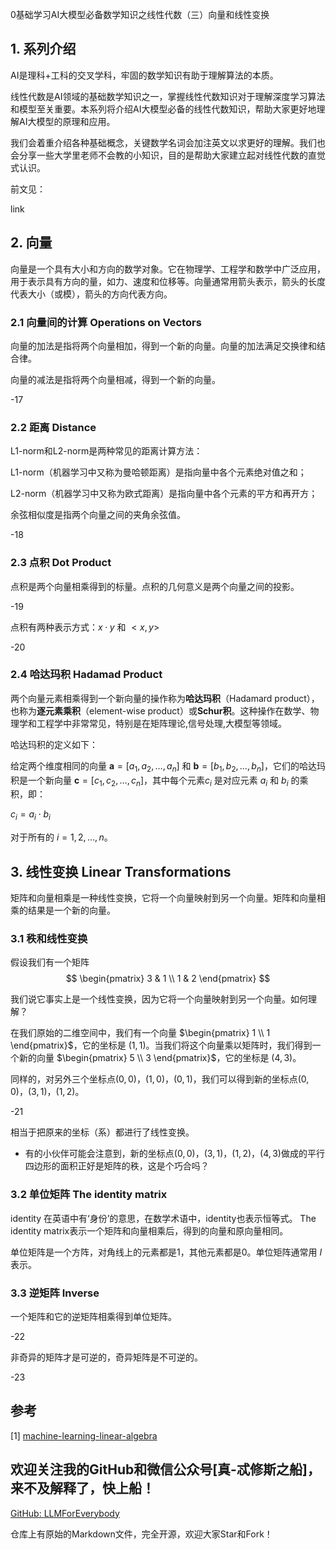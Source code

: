 0基础学习AI大模型必备数学知识之线性代数（三）向量和线性变换

## 1. 系列介绍

AI是理科+工科的交叉学科，牢固的数学知识有助于理解算法的本质。

线性代数是AI领域的基础数学知识之一，掌握线性代数知识对于理解深度学习算法和模型至关重要。本系列将介绍AI大模型必备的线性代数知识，帮助大家更好地理解AI大模型的原理和应用。

我们会着重介绍各种基础概念，关键数学名词会加注英文以求更好的理解。我们也会分享一些大学里老师不会教的小知识，目的是帮助大家建立起对线性代数的直觉式认识。

前文见：

link

## 2. 向量

向量是一个具有大小和方向的数学对象。它在物理学、工程学和数学中广泛应用，用于表示具有方向的量，如力、速度和位移等。向量通常用箭头表示，箭头的长度代表大小（或模），箭头的方向代表方向。

### 2.1 向量间的计算 Operations on Vectors

向量的加法是指将两个向量相加，得到一个新的向量。向量的加法满足交换律和结合律。

向量的减法是指将两个向量相减，得到一个新的向量。

-17

### 2.2 距离 Distance

L1-norm和L2-norm是两种常见的距离计算方法：

L1-norm（机器学习中又称为曼哈顿距离）是指向量中各个元素绝对值之和；

L2-norm（机器学习中又称为欧式距离）是指向量中各个元素的平方和再开方；

余弦相似度是指两个向量之间的夹角余弦值。

-18

### 2.3 点积 Dot Product

点积是两个向量相乘得到的标量。点积的几何意义是两个向量之间的投影。

-19

点积有两种表示方式：$x·y$ 和 $<x,y>$

-20

### 2.4 哈达玛积 Hadamad Product

两个向量元素相乘得到一个新向量的操作称为**哈达玛积**（Hadamard product），也称为**逐元素乘积**（element-wise product）或**Schur积**。这种操作在数学、物理学和工程学中非常常见，特别是在矩阵理论,信号处理,大模型等领域。

哈达玛积的定义如下：

给定两个维度相同的向量 $\mathbf{a} = [a_1, a_2, \ldots, a_n]$ 和 $\mathbf{b} = [b_1, b_2, \ldots, b_n]$，它们的哈达玛积是一个新向量 $\mathbf{c} = [c_1, c_2, \ldots, c_n]$，其中每个元素$c_i$ 是对应元素 $a_i$ 和 $b_i$ 的乘积，即：

$c_i = a_i \cdot b_i$

对于所有的 $i = 1, 2, \ldots, n$。

## 3. 线性变换 Linear Transformations

矩阵和向量相乘是一种线性变换，它将一个向量映射到另一个向量。矩阵和向量相乘的结果是一个新的向量。

### 3.1 秩和线性变换

假设我们有一个矩阵
$$ 
\begin{pmatrix}
3 & 1  \\
1 & 2  
\end{pmatrix}
$$

我们说它事实上是一个线性变换，因为它将一个向量映射到另一个向量。如何理解？

在我们原始的二维空间中，我们有一个向量 $\begin{pmatrix} 1 \\ 1 \end{pmatrix}$，它的坐标是 $(1,1)$。当我们将这个向量乘以矩阵时，我们得到一个新的向量 $\begin{pmatrix} 5 \\ 3 \end{pmatrix}$，它的坐标是 $(4,3)$。


同样的，对另外三个坐标点$(0,0)$，$(1,0)$，$(0,1)$，我们可以得到新的坐标点$(0,0)$，$(3,1)$，$(1,2)$。

-21

相当于把原来的坐标（系）都进行了线性变换。

- 有的小伙伴可能会注意到，新的坐标点$(0,0)$，$(3,1)$，$(1,2)$，$(4,3)$做成的平行四边形的面积正好是矩阵的秩，这是个巧合吗？

### 3.2 单位矩阵 The identity matrix

identity 在英语中有‘身份’的意思，在数学术语中，identity也表示恒等式。 The identity matrix表示一个矩阵和向量相乘后，得到的向量和原向量相同。

单位矩阵是一个方阵，对角线上的元素都是1，其他元素都是0。单位矩阵通常用 $I$ 表示。

### 3.3 逆矩阵 Inverse

一个矩阵和它的逆矩阵相乘得到单位矩阵。

-22

非奇异的矩阵才是可逆的，奇异矩阵是不可逆的。

-23

## 参考

[1] [machine-learning-linear-algebra](https://www.coursera.org/learn/machine-learning-linear-algebra/home/week/3)


## 欢迎关注我的GitHub和微信公众号[真-忒修斯之船]，来不及解释了，快上船！

[GitHub: LLMForEverybody](https://github.com/luhengshiwo/LLMForEverybody)

仓库上有原始的Markdown文件，完全开源，欢迎大家Star和Fork！